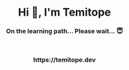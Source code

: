 <h1 align="center">Hi 👋, I'm Temitope</h1>
<h3 align="center"> On the learning path... Please wait... 😇</h3>

<br >

<h3 align="center">
  https://temitope.dev
 </h3>

